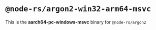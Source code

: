 # `@node-rs/argon2-win32-arm64-msvc`

This is the **aarch64-pc-windows-msvc** binary for `@node-rs/argon2`
